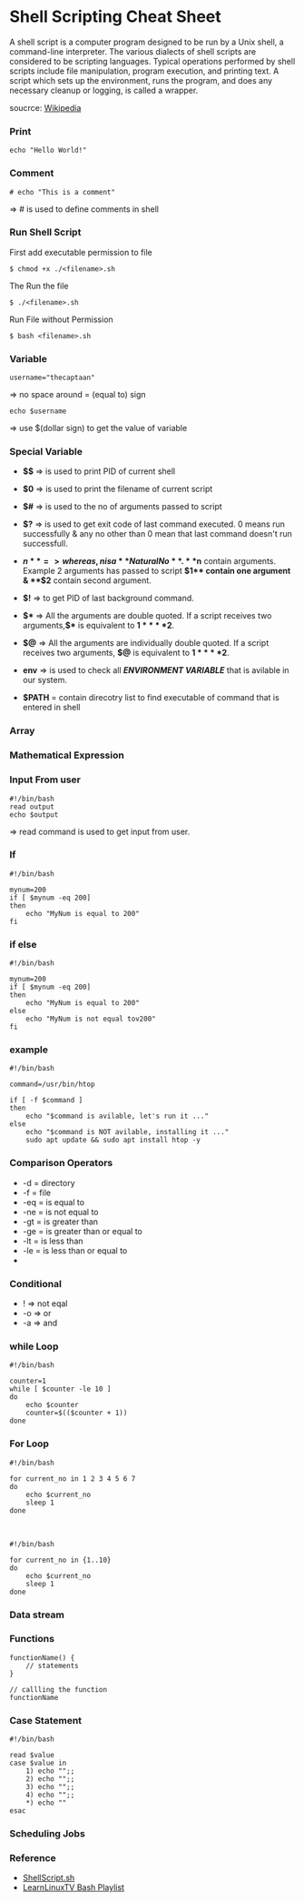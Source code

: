 # Shell Scripting Cheat Sheet

A shell script is a computer program designed to be run by a Unix shell, a command-line interpreter. The various dialects of shell scripts are considered to be scripting languages. Typical operations performed by shell scripts include file manipulation, program execution, and printing text. A script which sets up the environment, runs the program, and does any necessary cleanup or logging, is called a wrapper.

soucrce: [Wikipedia](https://en.wikipedia.org/wiki/Shell_script)

### Print

    echo "Hello World!"

### Comment

    # echo "This is a comment"

=> # is used to define comments in shell

### Run Shell Script

First add executable permission to file

    $ chmod +x ./<filename>.sh

The Run the file

    $ ./<filename>.sh

Run File without Permission

    $ bash <filename>.sh
### Variable

    username="thecaptaan"

=> no space around = (equal to) sign

    echo $username

=> use $(dollar sign) to get the value of variable

### Special Variable

- **$$** => is used to print PID of current shell

- **$0** => is used to print the filename of current script

- **$#** => is used to the no of arguments passed to script

- **$?** => is used to get exit code of last command executed. 0 means run successfully & any no other than 0 mean that last command doesn't run successfull.

- **$n** => where as, n is a **Natural No**. **$n** contain arguments. Example 2 arguments has passed to script **$1** contain one argument & **$2** contain second argument.
- **$!** => to get PID of last background command.

- **\$\*** => All the arguments are double quoted. If a script receives two arguments,**\$\*** is equivalent to **$1** **$2**.

- **\$@** =>
All the arguments are individually double quoted. If a script receives two arguments, **\$@** is equivalent to **$1** **$2**.

- **env** => is used to check all ***ENVIRONMENT VARIABLE*** that is avilable in our system.
- **$PATH** = contain direcotry list to find executable of command that is entered in shell

### Array

### Mathematical Expression

### Input From user

    #!/bin/bash
    read output
    echo $output

=> read command is used to get input from user.

### If

    #!/bin/bash

    mynum=200
    if [ $mynum -eq 200]
    then
        echo "MyNum is equal to 200"
    fi

### if else

    #!/bin/bash

    mynum=200
    if [ $mynum -eq 200]
    then
        echo "MyNum is equal to 200"
    else
        echo "MyNum is not equal tov200"
    fi

### example

    #!/bin/bash

    command=/usr/bin/htop

    if [ -f $command ]
    then
        echo "$command is avilable, let's run it ..."
    else
        echo "$command is NOT avilable, installing it ..."
        sudo apt update && sudo apt install htop -y

### Comparison Operators

- -d = directory
- -f = file
- -eq = is equal to
- -ne = is not equal to
- -gt = is greater than
- -ge = is greater than or equal to 
- -lt = is less than 
- -le = is less than or equal to
-

### Conditional

- ! => not eqal 
- -o => or
- -a => and


### while Loop

    #!/bin/bash

    counter=1
    while [ $counter -le 10 ]
    do
        echo $counter
        counter=$(($counter + 1))
    done

### For Loop

    #!/bin/bash

    for current_no in 1 2 3 4 5 6 7
    do
        echo $current_no
        sleep 1
    done

<br />

    #!/bin/bash

    for current_no in {1..10}
    do
        echo $current_no
        sleep 1
    done

### Data stream

### Functions

    functionName() {
        // statements
    }

    // callling the function
    functionName

### Case Statement

    #!/bin/bash

    read $value
    case $value in
        1) echo "";;
        2) echo "";;
        3) echo "";;
        4) echo "";;
        *) echo ""
    esac

### Scheduling Jobs

### Reference

- [ShellScript.sh](https://www.shellscript.sh/)
- [LearnLinuxTV Bash Playlist](https://www.youtube.com/watch?v=2733cRPudvI&list=PLT98CRl2KxKGj-VKtApD8-zCqSaN2mD4w)
